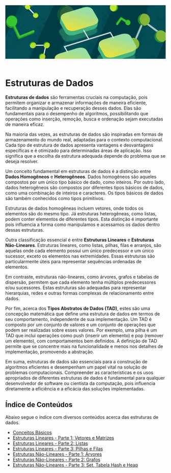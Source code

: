 <div align="center">
  <a href="https://github.com/joseferreira-dev/my-study-notes/tree/main/estruturas-de-dados"><img src="banner-ed.png"></a>
</div>
<br>

# Estruturas de Dados

**Estruturas de dados** são ferramentas cruciais na computação, pois permitem organizar e armazenar informações de maneira eficiente, facilitando a manipulação e recuperação desses dados. Elas são fundamentais para o desempenho de algoritmos, possibilitando que operações como inserção, remoção, busca e ordenação sejam executadas de maneira eficaz.

Na maioria das vezes, as estruturas de dados são inspiradas em formas de armazenamento do mundo real, adaptadas para o contexto computacional. Cada tipo de estrutura de dados apresenta vantagens e desvantagens específicas e é otimizado para determinadas áreas de aplicação. Isso significa que a escolha da estrutura adequada depende do problema que se deseja resolver.

Um conceito fundamental em estruturas de dados é a distinção entre **Dados Homogêneos** e **Heterogêneos**. Dados homogêneos são aqueles compostos por um único tipo básico de dado, como inteiros. Por outro lado, dados heterogêneos são compostos por diferentes tipos básicos de dados, como uma combinação de inteiros e caracteres. Os tipos básicos de dados são também conhecidos como tipos primitivos.

Estruturas de dados homogêneas incluem vetores, onde todos os elementos são do mesmo tipo. Já estruturas heterogêneas, como listas, podem conter elementos de diferentes tipos. Esta distinção é importante pois influencia a forma como manipulamos e acessamos os dados dentro dessas estruturas.

Outra classificação essencial é entre **Estruturas Lineares** e **Estruturas Não-Lineares**. Estruturas lineares, como listas, pilhas, filas e arranjos, são aquelas onde cada elemento possui um único predecessor e um único sucessor, exceto os elementos nas extremidades. Essas estruturas são particularmente úteis para representar sequências ordenadas de elementos.

Em contraste, estruturas não-lineares, como árvores, grafos e tabelas de dispersão, permitem que cada elemento tenha múltiplos predecessores e/ou sucessores. Estas estruturas são adequadas para representar hierarquias, redes e outras formas complexas de relacionamento entre dados.

Por fim, acerca dos **Tipos Abstratos de Dados (TAD)**, estes são uma concepção matemática que define uma estrutura de dados em termos de seu comportamento, independente de sua implementação. Um TAD é composto por um conjunto de valores e um conjunto de operações que podem ser realizadas sobre esses valores. Por exemplo, uma pilha é um TAD que inclui operações como push (inserir um elemento) e pop (remover um elemento), com comportamentos bem definidos. A definição de TAD permite que se concentre mais na funcionalidade e menos nos detalhes de implementação, promovendo a abstração.

Em suma, estruturas de dados são essenciais para a construção de algoritmos eficientes e desempenham um papel vital na solução de problemas computacionais. Compreender as características e os usos apropriados de diferentes estruturas de dados é fundamental para qualquer desenvolvedor de software ou cientista da computação, pois influencia diretamente a eficiência e a eficácia das soluções implementadas.

## Índice de Conteúdos

Abaixo segue o índice com diversos conteúdos acerca das estruturas de dados.

- [Conceitos Básicos](./contents/01-conceitos/README.md)
- [Estruturas Lineares - Parte 1: Vetores e Matrizes](./contents/02-lineares-01/README.md)
- [Estruturas Lineares - Parte 2: Listas](./contents/03-lineares-02/README.md)
- [Estruturas Lineares - Parte 3: Pilhas e Filas](./contents/04-lineares-03/README.md)
- [Estruturas Não-Lineares - Parte 1: Árvores](./contents/05-nao-lineares-01/README.md)
- [Estruturas Não-Lineares - Parte 2: Grafos](./contents/06-nao-lineares-02/README.md)
- [Estruturas Não-Lineares - Parte 3: Set, Tabela Hash e Heap](./contents/07-nao-lineares-03/README.md)
